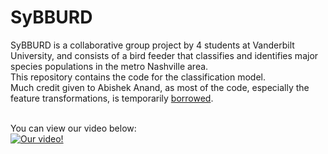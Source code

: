 # SyBBURD
SyBBURD is a collaborative group project by 4 students at Vanderbilt University, and consists of a bird feeder that classifies and identifies major species populations in the metro Nashville area.
\
This repository contains the code for the classification model. \
Much credit given to Abishek Anand, as most of the code, especially the feature transformations, is temporarily [borrowed](https://www.kaggle.com/code/ghostauroragre/resnet18-efficientnet-model-for-classification).

\
You can view our video below: 
\
[![Our video!](https://img.youtube.com/vi/IQDcqdUPRNc/0.jpg)](https://www.youtube.com/watch?v=IQDcqdUPRNc)
